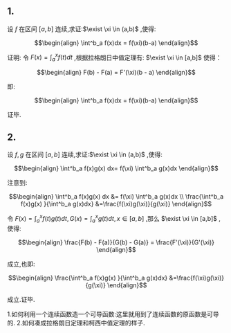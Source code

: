 ## 1.
设 $f$ 在区间 $[a,b]$ 连续,求证:$\exist \xi \in (a,b)$ ,使得:

$$\begin{align}
    \int^b_a f(x)dx = f(\xi)(b-a)
\end{align}$$

证明:
令 $F(x) = \int^x_a f(t) dt$ ,根据拉格朗日中值定理有: $\exist \xi \in [a,b]$ 使得：

$$\begin{align}
    F(b) - F(a) = F'(\xi)(b - a)
\end{align}$$

即:

$$\begin{align}
    \int^b_a f(x)dx = f(\xi)(b-a)
\end{align}$$

证毕.

## 2.
设 $f,g$ 在区间 $[a,b]$ 连续,求证:$\exist \xi \in (a,b)$ ,使得:

$$\begin{align}
    \int^b_a f(x)g(x) dx= f(\xi) \int^b_a g(x)dx  
\end{align}$$

注意到:

$$\begin{align}
     \int^b_a f(x)g(x) dx &= f(\xi) \int^b_a g(x)dx \\
     \frac{\int^b_a f(x)g(x) }{\int^b_a g(x)dx} &=\frac{f(\xi)g(\xi)}{g(\xi)} 
\end{align}$$

令 $F(x) = \int^x_a f(t)g(t) dt , G(x) = \int^x_a g(t) dt ,x \in [a,b]$ ,那么 $\exist \xi \in [a,b]$ ,使得:

$$\begin{align}
    \frac{F(b) - F(a)}{G(b) - G(a)} = \frac{F'(\xi)}{G'(\xi)}
\end{align}$$

成立,也即:

$$\begin{align}
     \frac{\int^b_a f(x)g(x) }{\int^b_a g(x)dx} &=\frac{f(\xi)g(\xi)}{g(\xi)} 
\end{align}$$

成立.证毕.

1.如何利用一个连续函数造一个可导函数:这里就用到了连续函数的原函数是可导的.
2.如何凑成拉格朗日定理和柯西中值定理的样子.
